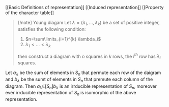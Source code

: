 [[Basic Definitions of representation]]
[[Induced representation]]
[[Property of the character table]]

>[!note] Young diagam
>Let $\lambda=(\lambda_1, \dots, \lambda_k)$ be a set of positive integer, satisfies the following condition:
>1. $n=\sum\limits_{i=1}^{k} \lambda_i$
>2. $\lambda_1< \dots <\lambda_k$
>
>then construct a diagram with $n$ squares in $k$ rows, the $i^{th}$ row has $\lambda_i$ squares. 

Let $a_\lambda$ be the sum of elements in $S_n$ that permute each row of the daigram and $b_\lambda$ be the sumt of elements in $S_n$ that premute each column of the diagram. Then $a_\lambda \mathbb{C}[S_n] b_\lambda$ is an irrducible representation of $S_n$, moreover ever irrducible representation of $S_n$ is isomorphic of the above representation.